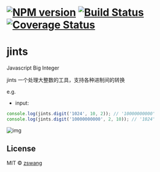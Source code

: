 # [![NPM version][npm-image]][npm-url] [![Build Status][travis-image]][travis-url] [![Coverage Status][coverage-image]][coverage-url]

# jints


Javascript Big Integer

jints 一个处理大整数的工具，支持各种进制间的转换

e.g.

+ input:

```js
console.log(jints.digit('1024', 10, 2)); // '10000000000'
console.log(jints.digit('10000000000', 2, 10)); // '1024'
```

![img](https://cloud.githubusercontent.com/assets/536587/10779484/70ba9faa-7d6c-11e5-925d-69651c3bbdb1.png)

## License

MIT © [zswang](http://weibo.com/zswang)

[npm-url]: https://npmjs.org/package/jints
[npm-image]: https://badge.fury.io/js/jints.svg
[travis-url]: https://travis-ci.org/zswang/jints
[travis-image]: https://travis-ci.org/zswang/jints.svg?branch=master
[coverage-url]: https://coveralls.io/github/zswang/jints?branch=master
[coverage-image]: https://coveralls.io/repos/zswang/jints/badge.svg?branch=master&service=github
